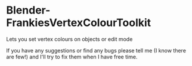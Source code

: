 # Blender-FrankiesVertexColourToolkit
Lets you set vertex colours on objects or edit mode

If you have any suggestions or find any bugs please tell me (I know there are few!) and I'll try to fix them when I have free time.
